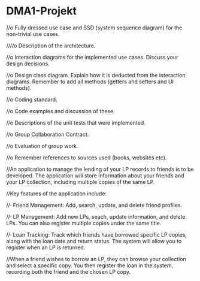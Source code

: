 # DMA1-Projekt
//o Fully dressed use case and SSD (system sequence diagram) for the non-trivial use cases.

////o Description of the architecture.

//o Interaction diagrams for the implemented use cases. Discuss your design decisions.

//o Design class diagram. Explain how it is deducted from the interaction diagrams. Remember to add all methods (getters and setters and UI methods).

//o Coding standard.

//o Code examples and discussion of these.

//o Descriptions of the unit tests that were implemented.

//o Group Collaboration Contract.

//o Evaluation of group work.

//o Remember references to sources used (books, websites etc).

//An application to manage the lending of your LP records to friends is to be developed. The application will store information about your friends and your LP collection, including multiple copies of the same LP.

//Key features of the application include:

//· Friend Management: Add, search, update, and delete friend profiles.

//· LP Management: Add new LPs, seach, update information, and delete LPs. You can also register multiple copies under the same title.

//· Loan Tracking: Track which friends have borrowed specific LP copies, along with the loan date and return status. The system will allow you to register when an LP is returned.

//When a friend wishes to borrow an LP, they can browse your collection and select a specific copy. You then register the loan in the system, recording both the friend and the chosen LP copy.
